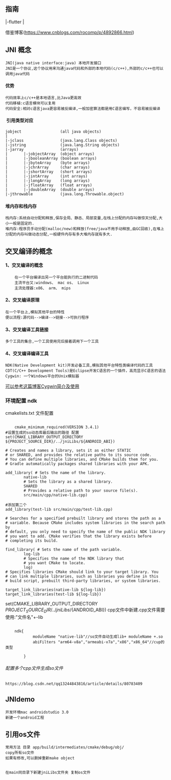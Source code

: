 ## 指南
|-flutter
|




借鉴博客(https://www.cnblogs.com/rocomp/p/4892866.html)

## JNI 概念
	JNI(java native interface:java) 本地开发接口
	JNI是一个协议,这个协议用来沟通java代码和外部的本地代码(c/c++),外部的c/c++也可以调用java代码
#### 优势
	代码效率上c/c++是本地语言,比Java更高效
	代码移植:c语言模块可以复用
	代码安全:相对c语言java更容易被反编译,一般加密算法都是用C语言编写，不容易被反编译


####  引用类型对应
	jobject 				(all java objects)
	|
	|-jclass     			(java.lang.Class objects)
	|-jstring 				(java.lang.String objects)
	|-jarray				(arrays)
	|       |-jobjectArray  (object arrays)
	|		|-jbooleanArray (boolean arrays)
	|		|-jbyteArray    (byte arrays)
	|		|-jchrArray 	(char arrays)
	|		|-jshortArray	(short arrays)
	|		|-jintArray		(int arrays)
	|		|-jlongArray	(long arrays)
	|		|-jfloatArray	(float arrays)
	|		|-jdoubleArray	(double arrays)
	|-jthrowable			(java.long.Throwable.object)

#### 堆内存和栈内存
	栈内存:系统自动分配和释放,保存全局、静态、局部变量,在栈上分配的内存叫做惊天分配,大小一般是固定的.
	堆内存:程序员手动分配(malloc/new)和释放(free/java不用手动释放,由GC回收),在堆上分配的内存叫做动态分配,一般硬件内存有多大堆内存就有多大.

## 交叉编译的概念
#### 1、交叉编译的概念
		在一个平台编译出另一个平台能执行的二进制代码
		主流平台又:windows、 mac os、 Linux
		主流处理器:x86、 arm、 mips
#### 2、交叉编译原理
	在一个平台上,模拟其他平台的特性
	便以流程:源代码-->编译-->链接-->可执行程序
#### 3、交叉编译工具链接
	多个工具的集合,一个工具使用完后接着调用下一个工具
#### 4、交叉编译编译工具
	NDK(Native Development kit)开发必备工具,模拟其他平台特性类编译代码的工具
	CDT(C/C++ Development Tools)是Eclipse开发C语言的一个插件，高亮显示C语言的语法
	Cygwin: 一个Windows平台的Unix模拟器
[可以参考这篇博客Cygwin简介及使用](http://www.cnblogs.com/rocomp/p/4805553.html)


### 环境配置 ndk 
cmakelists.txt 文件配置
<pre><code>
	cmake_minimum_required(VERSION 3.4.1)
#设置生成的so动态库最后输出的路径 配置
set(CMAKE_LIBRARY_OUTPUT_DIRECTORY ${PROJECT_SOURCE_DIR}/../jniLibs/${ANDROID_ABI})

# Creates and names a library, sets it as either STATIC
# or SHARED, and provides the relative paths to its source code.
# You can define multiple libraries, and CMake builds them for you.
# Gradle automatically packages shared libraries with your APK.

add_library( # Sets the name of the library.
        native-lib
        # Sets the library as a shared library.
        SHARED
        # Provides a relative path to your source file(s).
        src/main/cpp/native-lib.cpp)

#添加第二个
add_library(test-lib src/main/cpp/test-lib.cpp)

# Searches for a specified prebuilt library and stores the path as a
# variable. Because CMake includes system libraries in the search path by
# default, you only need to specify the name of the public NDK library
# you want to add. CMake verifies that the library exists before
# completing its build.

find_library( # Sets the name of the path variable.
        log-lib
        # Specifies the name of the NDK library that
        # you want CMake to locate.
        log)
# Specifies libraries CMake should link to your target library. You
# can link multiple libraries, such as libraries you define in this
# build script, prebuilt third-party libraries, or system libraries.

target_link_libraries(native-lib ${log-lib})
target_link_libraries(test-lib ${log-lib})
</code></pre>


set(CMAKE_LIBRARY_OUTPUT_DIRECTORY ${PROJECT_SOURCE_DIR}/../jniLibs/${ANDROID_ABI})
cpp文件中新建.cpp文件需要使用:"文件名"+-lib
<pre><code>
	ndk{
            moduleName "native-lib"//so文件自动生成lib+ moduleName +.so
            abiFilters "arm64-v8a","armeabi-v7a","x86","x86_64"//cup的类型
            
        }
</code></pre>

######  配置多个cpp文件生成so文件
	https://blog.csdn.net/qq13244843816/article/details/80783409

## JNIdemo
	开发环境mac androidstudio 3.0
	新建一个android工程 

## 引用os文件
	常用方法 目录 app/build/intermediates/cmake/debug/obj/
	copy所有so文件
	如果有修改,可以删掉重新make object


	在main同目录下新建jniLibs文件夹 复制os文件





































